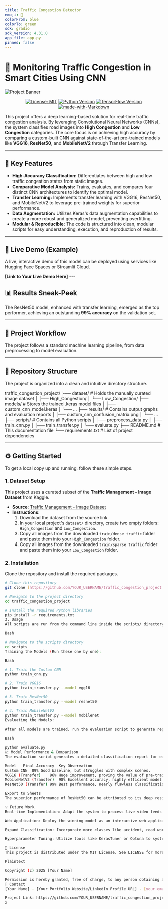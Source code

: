 ```yaml
---
title: Traffic Congestion Detector
emoji: 🚦
colorFrom: blue
colorTo: green
sdk: gradio
sdk_version: 4.31.0
app_file: app.py
pinned: false
---
```

# 🚦 Monitoring Traffic Congestion in Smart Cities Using CNN

![Project Banner](https://i.imgur.com/vHqjA0G.jpeg)

<div align="center">

[![License: MIT](https://img.shields.io/badge/License-MIT-yellow.svg)](https://opensource.org/licenses/MIT)
[![Python Version](https://img.shields.io/badge/Python-3.8%2B-blue.svg)](https://www.python.org/downloads/)
[![TensorFlow Version](https://img.shields.io/badge/TensorFlow-2.x-orange.svg)](https://www.tensorflow.org/)
[![made-with-Markdown](https://img.shields.io/badge/Made%20with-Markdown-1f425f.svg)](http://commonmark.org)

</div>

This project offers a deep learning-based solution for real-time traffic congestion analysis. By leveraging Convolutional Neural Networks (CNNs), the system classifies road images into **High Congestion** and **Low Congestion** categories. The core focus is on achieving high accuracy by comparing a custom-built CNN against state-of-the-art pre-trained models like **VGG16**, **ResNet50**, and **MobileNetV2** through Transfer Learning.

---

## 🌟 Key Features

* **High-Accuracy Classification:** Differentiates between high and low traffic congestion states from static images.
* **Comparative Model Analysis:** Trains, evaluates, and compares four distinct CNN architectures to identify the optimal model.
* **Transfer Learning:** Implements transfer learning with VGG16, ResNet50, and MobileNetV2 to leverage pre-trained weights for superior performance.
* **Data Augmentation:** Utilizes Keras's data augmentation capabilities to create a more robust and generalized model, preventing overfitting.
* **Modular & Reproducible:** The code is structured into clean, modular scripts for easy understanding, execution, and reproduction of results.

---

## 🚀 Live Demo (Example)

A live, interactive demo of this model can be deployed using services like Hugging Face Spaces or Streamlit Cloud.

**[Link to Your Live Demo Here]** ---

## 📊 Results Sneak-Peek

The ResNet50 model, enhanced with transfer learning, emerged as the top performer, achieving an outstanding **99% accuracy** on the validation set.



---

## 🔧 Project Workflow

The project follows a standard machine learning pipeline, from data preprocessing to model evaluation.



---

## 📂 Repository Structure

The project is organized into a clean and intuitive directory structure.

traffic_congestion_project/
├── dataset/                # Holds the manually curated image dataset
│   ├── High_Congestion/
│   └── Low_Congestion/
├── models/                 # Stores the trained .keras model files
│   ├── custom_cnn_model.keras
│   └── ...
├── results/                # Contains output graphs and evaluation reports
│   ├── custom_cnn_confusion_matrix.png
│   └── ...
├── scripts/                # Contains all Python scripts
│   ├── preprocess_data.py
│   ├── train_cnn.py
│   ├── train_transfer.py
│   └── evaluate.py
├── README.md               # This documentation file
└── requirements.txt        # List of project dependencies


---

## ⚙️ Getting Started

To get a local copy up and running, follow these simple steps.

### 1. Dataset Setup

This project uses a curated subset of the **Traffic Management - Image Dataset** from Kaggle.

* **Source**: [Traffic Management - Image Dataset](https://www.kaggle.com/datasets/satyampd/traffic-management-image-dataset)
* **Instructions**:
    1.  Download the dataset from the source link.
    2.  In your local project's `dataset/` directory, create two empty folders: `High_Congestion` and `Low_Congestion`.
    3.  Copy all images from the downloaded `train/dense traffic` folder and paste them into your `High_Congestion` folder.
    4.  Copy all images from the downloaded `train/sparse traffic` folder and paste them into your `Low_Congestion` folder.

### 2. Installation

Clone the repository and install the required packages.

```bash
# Clone this repository
git clone [https://github.com/YOUR_USERNAME/traffic_congestion_project.git](https://github.com/YOUR_USERNAME/traffic_congestion_project.git)

# Navigate to the project directory
cd traffic_congestion_project

# Install the required Python libraries
pip install -r requirements.txt
3. Usage
All scripts are run from the command line inside the scripts/ directory.

Bash

# Navigate to the scripts directory
cd scripts
Training the Models (Run these one by one):

Bash

# 1. Train the Custom CNN
python train_cnn.py

# 2. Train VGG16
python train_transfer.py --model vgg16

# 3. Train ResNet50
python train_transfer.py --model resnet50

# 4. Train MobileNetV2
python train_transfer.py --model mobilenet
Evaluating the Models:

After all models are trained, run the evaluation script to generate reports and confusion matrices.

Bash

python evaluate.py
📈 Model Performance & Comparison
The evaluation script generates a detailed classification report for each model. The results clearly indicate that transfer learning models provide a substantial improvement over a CNN built from scratch.

Model	Final Accuracy	Key Observation
Custom CNN	89%	Good baseline, but struggles with complex scenes.
VGG16 (Transfer)	96%	Huge improvement, proving the value of pre-training.
MobileNetV2 (Transfer)	98%	Excellent accuracy, highly efficient model.
ResNet50 (Transfer)	99%	Best performance, nearly flawless classification.

Export to Sheets
The superior performance of ResNet50 can be attributed to its deep residual architecture, which allows it to learn more complex features from the images without suffering from vanishing gradients—a common problem in very deep networks.

💡 Future Work
Real-time Implementation: Adapt the system to process live video feeds from traffic cameras using OpenCV.

Web Application: Deploy the winning model as an interactive web application using Flask or Streamlit where users can upload their own traffic images for classification.

Expand Classification: Incorporate more classes like accident, road work, or fire to build a comprehensive traffic event detection system.

Hyperparameter Tuning: Utilize tools like KerasTuner or Optuna to systematically find the optimal hyperparameters and potentially increase accuracy further.

📜 License
This project is distributed under the MIT License. See LICENSE for more information.

Plaintext

Copyright (c) 2025 [Your Name]

Permission is hereby granted, free of charge, to any person obtaining a copy...
📧 Contact
[Your Name] - [Your Portfolio Website/LinkedIn Profile URL] - [your.email@example.com]

Project Link: https://github.com/YOUR_USERNAME/traffic_congestion_project
x
